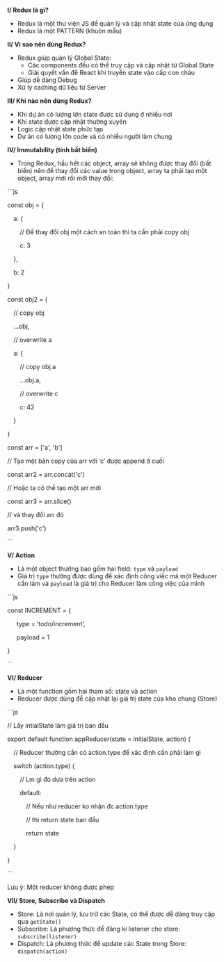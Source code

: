 ﻿**I/ Redux là gì?**

- Redux là một thư viện JS để quản lý và cập nhật state của ứng dụng
- Redux là một PATTERN (khuôn mẫu)

**II/ Vì sao nên dùng Redux?**

- Redux giúp quản lý Global State:
  - Các components đều có thể truy cập và cập nhật từ Global State
  - Giải quyết vấn đề React khi truyền state vào cấp con cháu
- Giúp dễ dàng Debug
- Xử lý caching dữ liệu từ Server

**III/ Khi nào nên dùng Redux?**

- Khi dự án có lượng lớn state được sử dụng ở nhiều nơi
- Khi state được cập nhật thường xuyên
- Logic cập nhật state phức tạp
- Dự án có lượng lớn code và có nhiều người làm chung

**IV/ Immutability (tính bất biến)**

- Trong Redux, hầu hết các object, array sẽ không được thay đổi (bất biến) nên để thay đổi các value trong object, array ta phải tạo một object, array mới rồi mới thay đổi:

\```js

const obj = {

`  `a: {

`    `// Để thay đổi obj một cách an toàn thì ta cần phải copy obj

`    `c: 3

`  `},

`  `b: 2

}

const obj2 = {

`  `// copy obj

`  `...obj,

`  `// overwrite a

`  `a: {

`    `// copy obj.a

`    `...obj.a,

`    `// overwrite c

`    `c: 42

`  `}

}

const arr = ['a', 'b']

// Tạo một bản copy của arr với ‘c’ được append ở cuối

const arr2 = arr.concat('c')

// Hoặc ta có thể tạo một arr mới

const arr3 = arr.slice()

// và thay đổi arr đó

arr3.push('c')

\```

**V/ Action**

- Là một object thường bao gồm hai field: `type` và `payload`
- Giá trị `type` thường được dùng để xác định công việc mà một Reducer cần làm và `payload` là giá trị cho Reducer làm công việc của mình

\```js

const INCREMENT = {

`	`type = ‘todo/increment’,

`	`payload = 1

}

\```

**VI/ Reducer**

- Là một function gồm hai tham số: state và action
- Reducer được dùng để cập nhật lại giá trị state của kho chung (Store)

\```js

// Lấy intialState làm giá trị ban đầu

export default function appReducer(state = initialState, action) {

`  `// Reducer thường cần có action.type để xác định cần phải làm gì

`  `switch (action.type) {

`    `// Lm gì đó dựa trên action

`    `default:

`      `// Nếu như reducer ko nhận đc action.type

`      `// thì return state ban đầu

`      `return state

`  `}

}

\```

Lưu ý: Một reducer không được phép 

**VII/ Store, Subscribe và Dispatch**

- Store: Là nơi quản lý, lưu trữ các State, có thể được dễ dàng truy cập qua `getState()`
- Subscribe: Là phương thức để đăng kí listener cho store: `subscribe(listener)`
- Dispatch: Là phương thức để update các State trong Store: `dispatch(action)`
